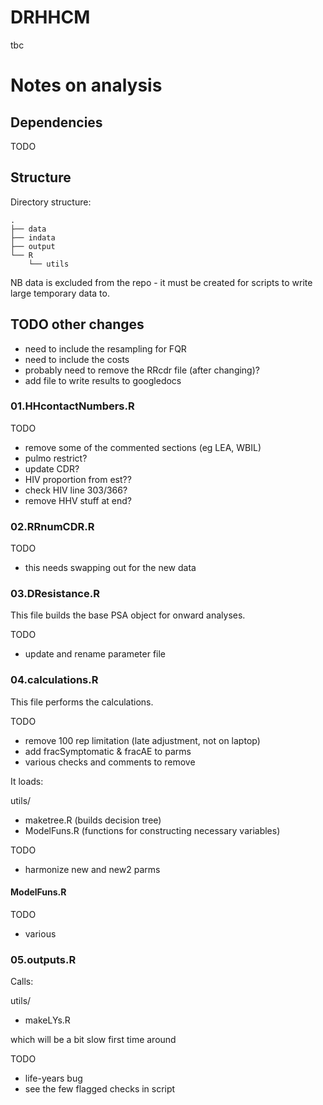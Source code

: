 # DRHHCM
tbc

# Notes on analysis


## Dependencies

TODO

## Structure

Directory structure:

```
.
├── data
├── indata
├── output
└── R
    └── utils
```

NB data is excluded from the repo - it must be created for scripts to write large temporary data to.

## TODO other changes
- need to include the resampling for FQR
- need to include the costs
- probably need to remove the RRcdr file (after changing)?
- add file to write results to googledocs


### 01.HHcontactNumbers.R ###

TODO
- remove some of the commented sections (eg LEA, WBIL)
- pulmo restrict?
- update CDR?
- HIV proportion from est??
- check HIV line 303/366?
- remove HHV stuff at end?

### 02.RRnumCDR.R ###

TODO
- this needs swapping out for the new data

### 03.DResistance.R ###

This file builds the base PSA object for onward analyses.

TODO
- update and rename parameter file

### 04.calculations.R ###

This file performs the calculations. 

TODO
- remove 100 rep limitation (late adjustment, not on laptop)
- add fracSymptomatic & fracAE to parms
- various checks and comments to remove

It loads:

utils/
- maketree.R (builds decision tree)
- ModelFuns.R (functions for constructing necessary variables)

TODO
- harmonize new and new2 parms

#### ModelFuns.R ####

TODO
- various

### 05.outputs.R ###

Calls:

utils/
- makeLYs.R

which will be a bit slow first time around

TODO
- life-years bug
- see the few flagged checks in script
